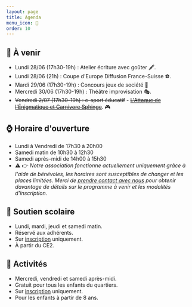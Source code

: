 ```yaml
---
layout: page
title: Agenda
menu_icon: 📅
order: 10
---
```


## 📝 À venir

* Lundi 28/06 (17h30-19h) : Atelier écriture avec goûter 🖋️.
* Lundi 28/06 (21h) : Coupe d'Europe Diffusion France-Suisse ⚽.
* Mardi 29/06 (17h30-19h) : Concours jeux de société 🎲
* Mercredi 30/06 (17h30-19h) : Théâtre improvisation 🎭.
* ~~Vendredi 2/07 (17h30-19h) : e-sport éducatif~~ - ~~[L'Attaque de l'Énigmatique et Carnivore Sphinge](https://github.com/AECS-17/AECS-rpg#lattaque-de-l%C3%A9nigmatique-et-carnivore-sphinge)~~. 🎮

## ⌚ Horaire d'ouverture

* Lundi à Vendredi de 17h30 à 20h00
* Samedi matin de 10h30 à 12h30
* Samedi après-midi de 14h00 à 15h30
* ⚠️ 👉 *Notre association fonctionne actuellement uniquement grâce à l'aide de bénévoles, les horaires sont susceptibles de changer et les places limitées. Merci de [prendre contact avec nous](#footer) pour obtenir davantage de détails sur le programme à venir et les modalités d'inscription.*

## 🎒 Soutien scolaire

* Lundi, mardi, jeudi et samedi matin.
* Réservé aux adhérents.
* Sur [inscription](#footer) uniquement.
* À partir du CE2.

## 🎨 Activités

* Mercredi, vendredi et samedi après-midi.
* Gratuit pour tous les enfants du quartiers.
* Sur [inscription](#footer) uniquement.
* Pour les enfants à partir de 8 ans.

